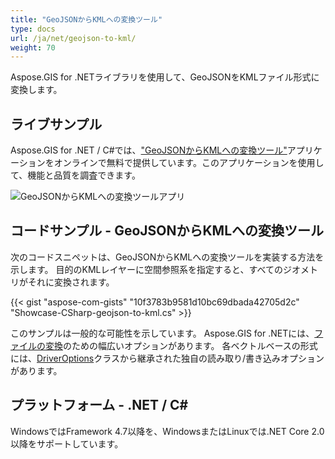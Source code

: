 ```yaml
---
title: "GeoJSONからKMLへの変換ツール"
type: docs
url: /ja/net/geojson-to-kml/
weight: 70
---
```


Aspose.GIS for .NETライブラリを使用して、GeoJSONをKMLファイル形式に変換します。

## **ライブサンプル**

Aspose.GIS for .NET / C#では、["GeoJSONからKMLへの変換ツール"](https://products.aspose.app/gis/conversion/geojson-to-kml)アプリケーションをオンラインで無料で提供しています。このアプリケーションを使用して、機能と品質を調査できます。

![GeoJSONからKMLへの変換ツールアプリ](conversion.png)

## **コードサンプル - GeoJSONからKMLへの変換ツール**

次のコードスニペットは、GeoJSONからKMLへの変換ツールを実装する方法を示します。 目的のKMLレイヤーに空間参照系を指定すると、すべてのジオメトリがそれに変換されます。

{{< gist "aspose-com-gists" "10f3783b9581d10bc69dbada42705d2c" "Showcase-CSharp-geojson-to-kml.cs" >}}

このサンプルは一般的な可能性を示しています。 Aspose.GIS for .NETには、[ファイルの変換](https://docs.aspose.com/gis/net/vector-layers/)のための幅広いオプションがあります。 各ベクトルベースの形式には、[DriverOptions](https://reference.aspose.com/gis/net/aspose.gis/driveroptions)クラスから継承された独自の読み取り/書き込みオプションがあります。

## **プラットフォーム - .NET / C#**

WindowsではFramework 4.7以降を、WindowsまたはLinuxでは.NET Core 2.0以降をサポートしています。
